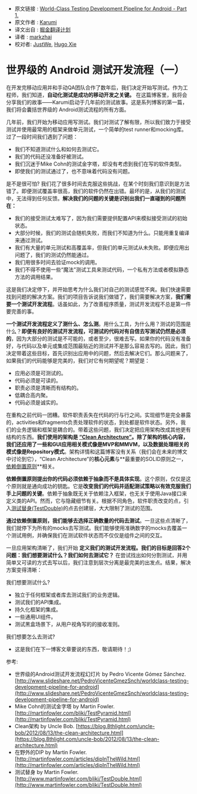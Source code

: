 * 原文链接 : [World-Class Testing Development Pipeline for Android - Part 1.](http://blog.karumi.com/world-class-testing-development-pipeline-for-android/)
* 原文作者 : [Karumi](hello@karumi.com)
* 译文出自 : [掘金翻译计划](https://github.com/xitu/gold-miner)
* 译者 : [markzhai](https://github.com/markzhai)
* 校对者: [JustWe](https://github.com/lfkdsk), [Hugo Xie](https://github.com/xcc3641)

# 世界级的 Android 测试开发流程（一）

在开发完移动应用并和手动QA团队合作了数年后，我们决定开始写测试。作为工程师，我们知道，**自动化测试是成功的移动开发之关键。** 在这篇博客里，我将会分享我们的故事——Karumi启动于几年前的测试故事。这是系列博客的第一篇，我们将会囊括世界级的 Android测试流程的所有方面。

几年前，我们开始为移动应用写测试。我们对测试了解有限，所以我们致力于接受测试并使用最常用的框架来做单元测试，一个简单的test runner和mocking库。过了一段时间我们遇到了问题：

- 我们不知道测试什么和如何去测试它。
- 我们的代码还没准备好被测试。
- 我们沉迷于Mike Cohn的测试金字塔，却没有考虑到我们在写的软件类型。
- 即使我们的测试通过了，也不意味着代码没有问题。

是不是很可怕? 我们花了很多时间去克服这些挑战，在某个时刻我们意识到是方法错了。即便测试覆盖率很高，我们的软件仍然在出错。最坏的是，从我们的测试中，无法得到任何反馈。**解决我们的问题的关键是识别出我们一直碰到的问题所在：**

- 我们的接受测试太难写了，因为我们需要提供配置API来模拟接受测试的初始状态。
- 大部分时候，我们的测试会随机失败，而我们不知道为什么。只能用重复编译来通过测试。
- 我们有大量的单元测试和高覆盖率，但我们的单元测试从未失败。即便应用出问题了，我们的测试仍然能通过。
- 我们用很多时间去验证mock的调用。
- 我们不得不使用一些“魔法”测试工具来测试代码，一个私有方法或者模拟静态方法的调用结果。

这是我们决定停下，并开始思考为什么我们对自己的测试感觉不爽。我们快速需要找到问题的解决方案。我们的项目告诉说我们做错了，我们需要解决方案，**我们需要一个测试开发流程**。话虽如此，为了改善程序质量，测试开发流程不总是第一件要完善的事。

**一个测试开发流程定义了测什么、怎么测**。用什么工具，为什么用？测试的范围是什么？**即便有良好的测试开发流程，可测试的代码对有自信去写测试仍然是必须的**，因为大部分的测试是不可能的，或者至少，很难去写。如果你的代码没有准备好，与代码以及单元或集成范围最贴近的测试并不是那么容易去写的。因此，我们决定带着这些目标，首先识别出应用中的问题，然后去解决它们。那么问题来了，如果我们的代码能够是完美的，我们对它有何期望呢？期望是：

- 应用必须是可测试的。
- 代码必须是可读的。
- 职责必须是清晰而有结构的。
- 低耦合高内聚。
- 代码必须是诚实的。

在重构之前代码一团糟。软件职责丢失在代码的行与行之间。实现细节是完全暴露的，activities和fragments负责处理软件的状态，到处都是软件状态。另外，我们的业务逻辑和框架是耦合的。带着这些问题，我们决定把应用架构改成其他更有结构的东西。**我们使用的架构是 [“Clean Architecture”](https://blog.8thlight.com/uncle-bob/2012/08/13/the-clean-architecture.html)。除了架构的核心内容，我们还应用了一些和GUI应用相关模式像是MVP和MMVM，以及数据处理相关的模式像是Repository模式**。架构详情和这篇博客没有关系（我们会在未来的博文中讨论到它），“Clean Architecture”的**核心元素**与**最重要的SOLID原则之一，[依赖倒置原则](http://martinfowler.com/articles/dipInTheWild.html)**相关。

**依赖倒置原则提出你的代码必须依赖于抽象而不是具体实现**。这个原则，仅仅是这个原则就是通向成功的钥匙。它是**改变我们的代码并适配测试策略以有效克服我们手上问题的关键**。依赖于抽象既无关于依赖注入框架，也无关于使用Java接口来定义类的API。然而，它与隐藏细节有关。根据不同角色，软件职责改变的点，引入[测试替身(TestDouble)](http://www.martinfowler.com/bliki/TestDouble.html)的点去创建层，大大限制了测试的范围。

**通过依赖倒置原则，我们能够去选择正确数量的代码去测试**。一旦这些点清晰了，我们就停下为所有的mocks去写测试。我们能够使用准确数字的mocks去覆盖一个测试用例，并确保我们在测试软件状态而不仅仅是组件之间的交互。

一旦应用架构清晰了，我们开始 **定义我们的测试开发流程。我们的目标是回答2个问题：我们想要测试什么？我们如何去测试它？** 在尝试找出如何分割测试，并用简单又可读的方式去写以后，我们注意到层次分离是最完美的出发点。结果，解决方案变得清晰：

我们想要测试什么?

- 独立于任何框架或者库去测试我们的业务逻辑。
- 测试我们的API集成。
- 持久化框架的集成。
- 一些通用UI组件。
- 测试黑盒场景下，从用户视角写的的接收准则。

我们想要怎么去测试?

- 这是我们在下一博客文章要说的东西，敬请期待！;)

参考:

- 世界级的Android测试开发流程幻灯片 by Pedro Vicente Gómez Sánchez. [http://www.slideshare.net/PedroVicenteGmezSnch/worldclass-testing-development-pipeline-for-android](http://www.slideshare.net/PedroVicenteGmezSnch/worldclass-testing-development-pipeline-for-android)
- Mike Cohn的测试金字塔 by Martin Fowler. [http://martinfowler.com/bliki/TestPyramid.html](http://martinfowler.com/bliki/TestPyramid.html)
- Clean架构 by Uncle Bob. [https://blog.8thlight.com/uncle-bob/2012/08/13/the-clean-architecture.html](https://blog.8thlight.com/uncle-bob/2012/08/13/the-clean-architecture.html)
- 在野外的DIP by Martin Fowler.[http://martinfowler.com/articles/dipInTheWild.html](http://martinfowler.com/articles/dipInTheWild.html)
- 测试替身 by Martin Fowler. [http://www.martinfowler.com/bliki/TestDouble.html](http://www.martinfowler.com/bliki/TestDouble.html)
